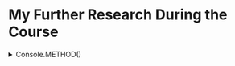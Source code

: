 # My Further Research During the Course

<details><summary>Console.METHOD()</summary>
  
```js
// Clear
console.clear()

// Print
console.log('log')
console.info('info')
console.warn('warn')
console.error('error')
console.debug('debug')
//----------
console.group()
console.groupCollapsed()
console.groupEnd()
console.groupEnd()

// Count
console.count()
console.countReset()

// If
console.assert()

// Tree
console.dir()
console.dirxml()

// Table
console.table(["apples", "oranges", "bananas"]);

// Time
console.time('lol')
console.timeLog('lol')
console.timeStamp('lol') 
console.timeEnd('lol')

// Trace
console.trace()

// ?
console.profile()
console.profileEnd()
// %o %O %s %i , ...
// Styled output use %c
```

</details>